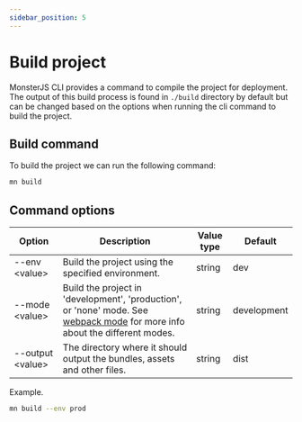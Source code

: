 ```yaml
---
sidebar_position: 5
---
```


# Build project

MonsterJS CLI provides a command to compile the project for deployment.
The output of this build process is found in `./build` directory by default but can be changed based on the options when running the cli command to build the project. 

## Build command

To build the project we can run the following command:

```bash
mn build
```

## Command options

| Option | Description | Value type | Default |
| --- | --- | --- | --- |
| --env <value\> | Build the project using the specified environment. | string | dev |
| --mode <value\> | Build the project in 'development', 'production', or 'none' mode. See [webpack mode](https://webpack.js.org/configuration/mode/) for more info about the different modes. | string | development |
| --output <value\> | The directory where it should output the bundles, assets and other files. | string | dist |

Example.

```bash
mn build --env prod
```